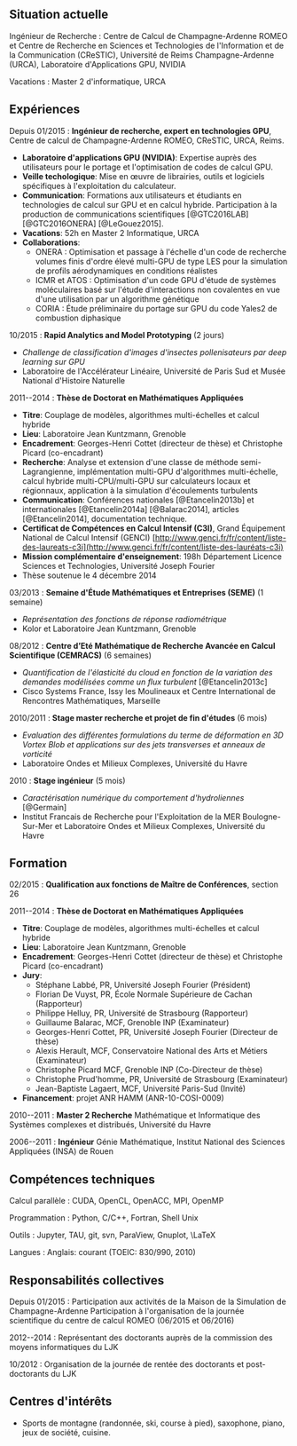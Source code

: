 <div class="cv">


## Situation actuelle

Ingénieur de Recherche
:    Centre de Calcul de Champagne-Ardenne ROMEO et Centre de Recherche en Sciences et Technologies de l'Information et de la Communication (CReSTIC), Université de Reims Champagne-Ardenne (URCA), Laboratoire d'Applications GPU, NVIDIA

Vacations
:    Master 2 d'informatique, URCA

## Expériences

Depuis 01/2015
:    **Ingénieur de recherche, expert en technologies GPU**, Centre de calcul de Champagne-Ardenne ROMEO, CReSTIC, URCA, Reims.

* **Laboratoire d'applications GPU (NVIDIA)**: Expertise auprès des utilisateurs pour le portage et l'optimisation de codes de calcul GPU.
* **Veille techologique**: Mise en œuvre de librairies, outils et logiciels spécifiques à l'exploitation du calculateur.
* **Communication**: Formations aux utilisateurs et étudiants en technologies de calcul sur GPU et en calcul hybride. Participation à la production de communications scientifiques [@GTC2016LAB] [@GTC2016ONERA] [@LeGouez2015].
* **Vacations**: 52h en Master 2 Informatique, URCA
* **Collaborations**:
    * ONERA : Optimisation et passage à l'échelle d'un code de recherche volumes finis d'ordre élevé multi-GPU de type LES pour la simulation de profils aérodynamiques en conditions réalistes
    * ICMR et ATOS : Optimisation d'un code GPU d'étude de systèmes moléculaires basé sur l'étude d'interactions non covalentes en vue d'une utilisation par un algorithme génétique
    * CORIA : Étude préliminaire du portage sur GPU du code Yales2 de combustion diphasique

10/2015
:     **Rapid Analytics and Model Prototyping** (2 jours)

* *Challenge de classification d'images d'insectes pollenisateurs par deep learning sur GPU*
* Laboratoire de l'Accélérateur Linéaire, Université de Paris Sud et Musée National d'Histoire Naturelle

2011--2014
:    **Thèse de Doctorat en Mathématiques Appliquées**

* **Titre**: Couplage de modèles, algorithmes multi-échelles et calcul hybride
* **Lieu**: Laboratoire Jean Kuntzmann, Grenoble
* **Encadrement**: Georges-Henri Cottet (directeur de thèse) et Christophe Picard (co-encadrant)
* **Recherche**: Analyse et extension d'une classe de méthode semi-Lagrangienne, implémentation multi-GPU d'algorithmes multi-échelle, calcul hybride multi-CPU/multi-GPU sur calculateurs locaux et régionnaux, application à la simulation d'écoulements turbulents
* **Communication**: Conférences nationales [@Etancelin2013b] et internationales [@Etancelin2014a] [@Balarac2014], articles [@Etancelin2014], documentation technique.
* **Certificat de Compétences en Calcul Intensif (C3I)**, Grand Équipement National de Calcul Intensif (GENCI) [http://www.genci.fr/fr/content/liste-des-laureats-c3i](http://www.genci.fr/fr/content/liste-des-lauréats-c3i)
* **Mission complémentaire d'enseignement**: 198h Département Licence Sciences et Technologies, Université Joseph Fourier
* Thèse soutenue le 4 décembre 2014

03/2013
:     **Semaine d'Étude Mathématiques et Entreprises (SEME)** (1 semaine)

* *Représentation des fonctions de réponse radiométrique*
* Kolor et Laboratoire Jean Kuntzmann, Grenoble

08/2012
:     **Centre d’Eté Mathématique de Recherche Avancée en Calcul Scientifique (CEMRACS)** (6 semaines)

* *Quantification de l'élasticité du cloud en fonction de la variation des demandes modélisées comme un flux  turbulent* [@Etancelin2013c]
* Cisco Systems France, Issy les Moulineaux et Centre International de Rencontres Mathématiques, Marseille

2010/2011
:     **Stage master recherche et projet de fin d'études** (6 mois)

* *Evaluation des différentes formulations du terme de déformation en 3D Vortex Blob et applications sur des jets transverses et anneaux de vorticité*
* Laboratoire Ondes et Milieux Complexes, Université du Havre

2010
:     **Stage ingénieur** (5 mois)

* *Caractérisation numérique du comportement d'hydroliennes* [@Germain]
* Institut Francais de Recherche pour l'Exploitation de la MER Boulogne-Sur-Mer et Laboratoire Ondes et Milieux Complexes, Université du Havre

## Formation

02/2015
:    **Qualification aux fonctions de Maître de Conférences**, section 26

2011--2014
:    **Thèse de Doctorat en Mathématiques Appliquées**

* **Titre**: Couplage de modèles, algorithmes multi-échelles et calcul hybride
* **Lieu**: Laboratoire Jean Kuntzmann, Grenoble
* **Encadrement**: Georges-Henri Cottet (directeur de thèse) et Christophe Picard (co-encadrant)
* **Jury**:
    * Stéphane Labbé, PR, Université Joseph Fourier (Président)
    * Florian De Vuyst, PR, École Normale Supérieure de Cachan (Rapporteur)
    * Philippe Helluy, PR, Université de Strasbourg (Rapporteur)
    * Guillaume Balarac, MCF, Grenoble INP (Examinateur)
    * Georges-Henri Cottet, PR, Université Joseph Fourier (Directeur de thèse)
    * Alexis Herault, MCF, Conservatoire National des Arts et Métiers (Examinateur)
    * Christophe Picard MCF, Grenoble INP (Co-Directeur de thèse)
    * Christophe Prud'homme, PR, Université de Strasbourg (Examinateur)
    * Jean-Baptiste Lagaert, MCF, Université Paris-Sud (Invité)
* **Financement**: projet ANR HAMM (ANR-10-COSI-0009)

2010--2011
:    **Master 2 Recherche** Mathématique et Informatique des Systèmes complexes et distribués, Université du Havre

2006--2011
:    **Ingénieur** Génie Mathématique, Institut National des Sciences Appliquées (INSA) de Rouen



## Compétences techniques

Calcul parallèle
:    CUDA, OpenCL, OpenACC, MPI, OpenMP

Programmation
:    Python, C/C++, Fortran, Shell Unix

Outils
:    Jupyter, TAU, git, svn, ParaView, Gnuplot, \LaTeX

Langues
:    Anglais: courant (TOEIC: 830/990, 2010)

## Responsabilités collectives

Depuis 01/2015
:     Participation aux activités de la Maison de la Simulation de
  Champagne-Ardenne Participation à l'organisation de la journée scientifique du centre de
  calcul ROMEO (06/2015 et 06/2016)

2012--2014
:     Représentant des doctorants auprès de la commission des moyens informatiques du LJK

10/2012
:     Organisation de la journée de rentée des doctorants et post-doctorants du LJK


## Centres d'intérêts
* Sports de montagne (randonnée, ski, course à pied), saxophone, piano, jeux de société, cuisine.



</div>
